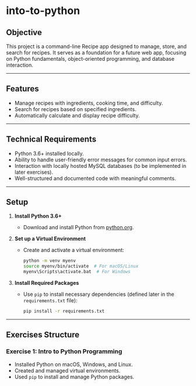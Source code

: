 # into-to-python

## **Objective**
This project is a command-line Recipe app designed to manage, store, and search for recipes. It serves as a foundation for a future web app, focusing on Python fundamentals, object-oriented programming, and database interaction.

---

## **Features**
- Manage recipes with ingredients, cooking time, and difficulty.
- Search for recipes based on specified ingredients.
- Automatically calculate and display recipe difficulty.

---

## **Technical Requirements**
- Python 3.6+ installed locally.
- Ability to handle user-friendly error messages for common input errors.
- Interaction with locally hosted MySQL databases (to be implemented in later exercises).
- Well-structured and documented code with meaningful comments.

---

## **Setup**
1. **Install Python 3.6+**  
   - Download and install Python from [python.org](https://www.python.org/).

2. **Set up a Virtual Environment**  
   - Create and activate a virtual environment:
     ```bash
     python -m venv myenv
     source myenv/bin/activate  # For macOS/Linux
     myenv\Scripts\activate.bat  # For Windows
     ```

3. **Install Required Packages**  
   - Use `pip` to install necessary dependencies (defined later in the `requirements.txt` file):
     ```bash
     pip install -r requirements.txt
     ```

---

## **Exercises Structure**

### **Exercise 1: Intro to Python Programming**
- Installed Python on macOS, Windows, and Linux.
- Created and managed virtual environments.
- Used `pip` to install and manage Python packages.